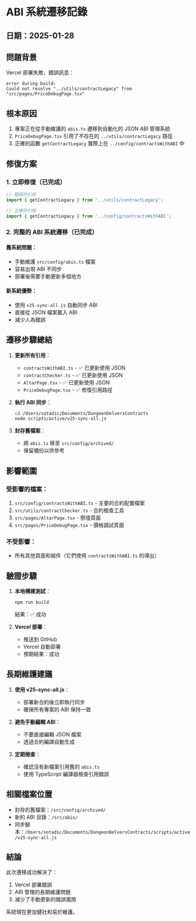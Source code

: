 # ABI 系統遷移記錄

## 日期：2025-01-28

## 問題背景

Vercel 部署失敗，錯誤訊息：
```
error during build:
Could not resolve "../utils/contractLegacy" from "src/pages/PriceDebugPage.tsx"
```

## 根本原因

1. 專案正在從手動維護的 `abis.ts` 遷移到自動化的 JSON ABI 管理系統
2. `PriceDebugPage.tsx` 引用了不存在的 `../utils/contractLegacy` 路徑
3. 正確的函數 `getContractLegacy` 實際上在 `../config/contractsWithABI` 中

## 修復方案

### 1. 立即修復（已完成）
```typescript
// 錯誤的引用
import { getContractLegacy } from '../utils/contractLegacy';

// 正確的引用
import { getContractLegacy } from '../config/contractsWithABI';
```

### 2. 完整的 ABI 系統遷移（已完成）

#### 舊系統問題：
- 手動維護 `src/config/abis.ts` 檔案
- 容易出現 ABI 不同步
- 部署後需要手動更新多個地方

#### 新系統優勢：
- 使用 `v25-sync-all.js` 自動同步 ABI
- 直接從 JSON 檔案載入 ABI
- 減少人為錯誤

## 遷移步驟總結

1. **更新所有引用**：
   - `contractsWithABI.ts` - ✅ 已更新使用 JSON
   - `contractChecker.ts` - ✅ 已更新使用 JSON
   - `AltarPage.tsx` - ✅ 已更新使用 JSON
   - `PriceDebugPage.tsx` - ✅ 修復引用路徑

2. **執行 ABI 同步**：
   ```bash
   cd /Users/sotadic/Documents/DungeonDelversContracts
   node scripts/active/v25-sync-all.js
   ```

3. **封存舊檔案**：
   - 將 `abis.ts` 移至 `src/config/archived/`
   - 保留備份以供參考

## 影響範圍

### 受影響的檔案：
1. `src/config/contractsWithABI.ts` - 主要的合約配置檔案
2. `src/utils/contractChecker.ts` - 合約檢查工具
3. `src/pages/AltarPage.tsx` - 祭壇頁面
4. `src/pages/PriceDebugPage.tsx` - 價格調試頁面

### 不受影響：
- 所有其他頁面和組件（它們使用 `contractsWithABI.ts` 的導出）

## 驗證步驟

1. **本地構建測試**：
   ```bash
   npm run build
   ```
   結果：✅ 成功

2. **Vercel 部署**：
   - 推送到 GitHub
   - Vercel 自動部署
   - 預期結果：成功

## 長期維護建議

1. **使用 v25-sync-all.js**：
   - 部署新合約後立即執行同步
   - 確保所有專案的 ABI 保持一致

2. **避免手動編輯 ABI**：
   - 不要直接編輯 JSON 檔案
   - 透過合約編譯自動生成

3. **定期檢查**：
   - 確認沒有新檔案引用舊的 `abis.ts`
   - 使用 TypeScript 編譯器檢查引用錯誤

## 相關檔案位置

- 封存的舊檔案：`/src/config/archived/`
- 新的 ABI 目錄：`/src/abis/`
- 同步腳本：`/Users/sotadic/Documents/DungeonDelversContracts/scripts/active/v25-sync-all.js`

## 結論

此次遷移成功解決了：
1. Vercel 部署錯誤
2. ABI 管理的長期維護問題
3. 減少了手動更新的錯誤風險

系統現在更加健壯和易於維護。